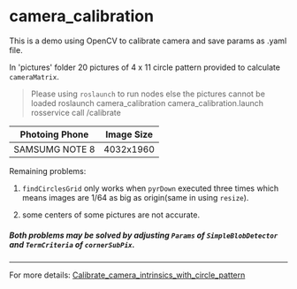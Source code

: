 # camera_calibration
This is a demo using OpenCV to calibrate camera and save params as .yaml file.

In 'pictures' folder 20 pictures of 4 x 11 circle pattern provided to calculate `cameraMatrix`.

>Please using `roslaunch` to run nodes else the pictures cannot be loaded
>roslaunch camera_calibration camera_calibration.launch
>rosservice call /calibrate

|Photoing Phone|Image Size|
|-|-|
|SAMSUMG NOTE 8|4032x1960|

Remaining problems:
1. `findCirclesGrid` only works when `pyrDown` executed three times which means images are 1/64 as big as origin(same  in using `resize`).

2. some centers of some pictures are not accurate.
##### Both problems may be solved by adjusting `Params` of `SimpleBlobDetector` and `TermCriteria` of `cornerSubPix`.


---------
For more details: [Calibrate_camera_intrinsics_with_circle_pattern](https://github.com/SsisyphusTao/camera_calibration/blob/master/Calibrate_camera_intrinsics_with_circle_pattern.pdf)
